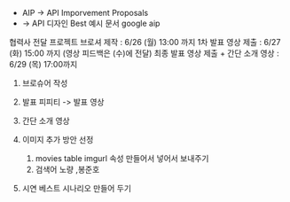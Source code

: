 - AIP -> API Imporvement Proposals
- -> API 디자인 Best 예시 문서 google aip

협력사 전달 프로젝트 브로셔 제작 : 6/26 (월) 13:00 까지
1차 발표 영상 제출 : 6/27 (화) 15:00 까지 (영상 피드백은 (수)에 전달) 
최종 발표 영상 제출 + 간단 소개 영상 : 6/29 (목) 17:00까지
1. 브로슈어 작성
2. 발표 피피티 -> 발표 영상
3. 간단 소개 영상

2. 이미지 추가 방안 선정
	1. movies table imgurl 속성 만들어서 넣어서 보내주기
	2. 검색어 노량 ,봉준호
4. 시연 베스트 시나리오 만들어 두기